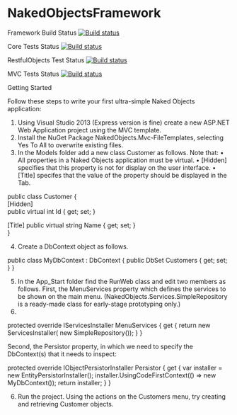 NakedObjectsFramework
=====================

Framework Build Status [![Build status](https://ci.appveyor.com/api/projects/status/6kqdsbqoet1vy69n)](https://ci.appveyor.com/project/scascarini/nakedobjectsframework)

Core Tests Status [![Build status](https://ci.appveyor.com/api/projects/status/k1pui0bb8924yv8o)](https://ci.appveyor.com/project/scascarini/nakedobjectsframework-951)

RestfulObjects Test Status [![Build status](https://ci.appveyor.com/api/projects/status/jkhue6jrxwx523p1)](https://ci.appveyor.com/project/scascarini/nakedobjectsframework-716)

MVC Tests Status [![Build status](https://ci.appveyor.com/api/projects/status/152gjq86x3pbli8y)](https://ci.appveyor.com/project/scascarini/nakedobjectsframework-958)

Getting Started

Follow these steps to write your first ultra-simple Naked Objects application:
1.	Using Visual Studio 2013 (Express version is fine) create a new ASP.NET Web Application project using the MVC template.
2.	Install the NuGet Package NakedObjects.Mvc-FileTemplates, selecting Yes To All to overwrite existing files.
3.	In the Models folder add a new class Customer as follows. Note that:
•	All properties in a Naked Objects application must be virtual.
•	[Hidden] specifies that this property is not for display on the user interface.
•	[Title] specifes that the value of the property should be displayed in the Tab.

public class Customer
{   
  [Hidden]        
  public virtual int Id { get; set; } 
 
  [Title] 
   public virtual string Name { get; set; }        
}

4.	Create a DbContext object as follows.

public class MyDbContext : DbContext {
  public DbSet<Customer> Customers { get; set; }
}

5.	In the App_Start folder find the RunWeb class and edit two members as follows. First, the MenuServices property which defines the services to be shown on the main menu. (NakedObjects.Services.SimpleRepository is a ready-made class for early-stage prototyping only.)
6.	
protected override IServicesInstaller MenuServices {
    get {
        return new ServicesInstaller(
          new SimpleRepository<Customer>());
    }
}

Second, the Persistor property, in which we need to specify the DbContext(s) that it needs to inspect:

protected override IObjectPersistorInstaller Persistor {
  get {
    var installer = new EntityPersistorInstaller();
    installer.UsingCodeFirstContext(() => new MyDbContext());
    return installer;
  }
}

6.	Run the project.  Using the actions on the Customers menu, try creating and retrieving Customer objects.

